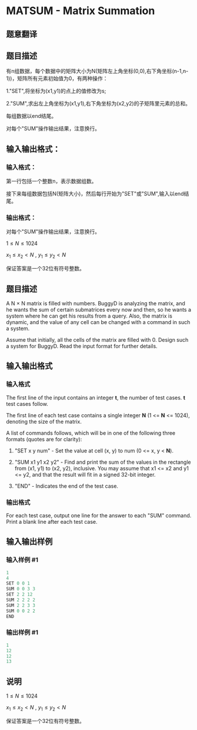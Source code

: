 # MATSUM - Matrix Summation

## 题意翻译

## 题目描述

有n组数据，每个数据中的矩阵大小为N(矩阵左上角坐标(0,0),右下角坐标(n-1,n-1))，矩阵所有元素初始值为0，有两种操作：

1."SET",将坐标为(x1,y1)的点上的值修改为s;

2."SUM",求出左上角坐标为(x1,y1),右下角坐标为(x2,y2)的子矩阵里元素的总和。

每组数据以end结尾。

对每个"SUM"操作输出结果，注意换行。

## 输入输出格式：

### 输入格式：

第一行包括一个整数n，表示数据组数。

接下来每组数据包括N(矩阵大小)，然后每行开始为"SET"或"SUM",输入以end结尾。

### 输出格式：

对每个"SUM"操作输出结果，注意换行。

$1\le N \le 1024$

$x_1\le x_2 \lt N\ ,\ y_1\le y_2\lt N$

保证答案是一个32位有符号整数。

## 题目描述

A N × N matrix is filled with numbers. BuggyD is analyzing the matrix, and he wants the sum of certain submatrices every now and then, so he wants a system where he can get his results from a query. Also, the matrix is dynamic, and the value of any cell can be changed with a command in such a system.

Assume that initially, all the cells of the matrix are filled with 0. Design such a system for BuggyD. Read the input format for further details.

## 输入输出格式

### 输入格式

The first line of the input contains an integer **t**, the number of test cases. **t** test cases follow.

The first line of each test case contains a single integer **N** (1 <= **N** <= 1024), denoting the size of the matrix.

A list of commands follows, which will be in one of the following three formats (quotes are for clarity):

1. "SET x y num" - Set the value at cell (x, y) to num (0 <= x, y < **N**).

2. "SUM x1 y1 x2 y2" - Find and print the sum of the values in the rectangle from (x1, y1) to (x2, y2), inclusive. You may assume that x1 <= x2 and y1 <= y2, and that the result will fit in a signed 32-bit integer.

3. "END" - Indicates the end of the test case.

### 输出格式

For each test case, output one line for the answer to each "SUM" command. Print a blank line after each test case.

## 输入输出样例

### 输入样例 #1

```cpp
1
4
SET 0 0 1
SUM 0 0 3 3
SET 2 2 12
SUM 2 2 2 2
SUM 2 2 3 3
SUM 0 0 2 2
END
```


### 输出样例 #1

```cpp
1
12
12
13
```


## 说明

$1\le N \le 1024$

$x_1\le x_2 \lt N\ ,\ y_1\le y_2\lt N$

保证答案是一个32位有符号整数。

